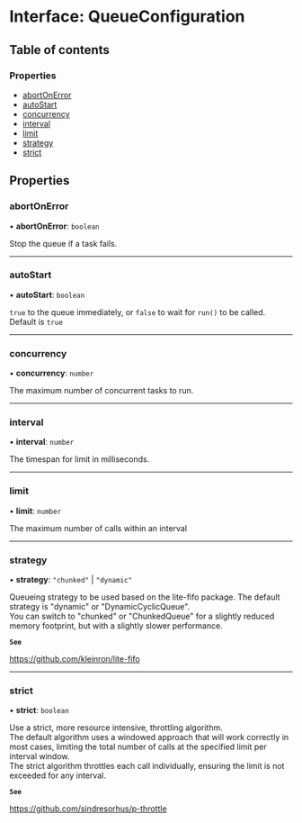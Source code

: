 # Interface: QueueConfiguration

## Table of contents

### Properties

- [abortOnError](QueueConfiguration.md#abortonerror)
- [autoStart](QueueConfiguration.md#autostart)
- [concurrency](QueueConfiguration.md#concurrency)
- [interval](QueueConfiguration.md#interval)
- [limit](QueueConfiguration.md#limit)
- [strategy](QueueConfiguration.md#strategy)
- [strict](QueueConfiguration.md#strict)

## Properties

### abortOnError

• **abortOnError**: `boolean`

Stop the queue if a task fails.

___

### autoStart

• **autoStart**: `boolean`

`true` to the queue immediately, or `false` to wait for `run()` to be called. Default is `true`

___

### concurrency

• **concurrency**: `number`

The maximum number of concurrent tasks to run.

___

### interval

• **interval**: `number`

The timespan for limit in milliseconds.

___

### limit

• **limit**: `number`

The maximum number of calls within an interval

___

### strategy

• **strategy**: ``"chunked"`` \| ``"dynamic"``

Queueing strategy to be used based on the lite-fifo package. The default strategy is "dynamic" or "DynamicCyclicQueue". \
You can switch to "chunked" or "ChunkedQueue" for a slightly reduced memory footprint, but with a slightly slower performance.

**`See`**

https://github.com/kleinron/lite-fifo

___

### strict

• **strict**: `boolean`

Use a strict, more resource intensive, throttling algorithm. \
The default algorithm uses a windowed approach that will work correctly in most cases, limiting the total number of calls at the specified limit per interval window. \
The strict algorithm throttles each call individually, ensuring the limit is not exceeded for any interval.

**`See`**

https://github.com/sindresorhus/p-throttle
